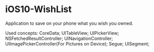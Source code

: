# iOS10-WishList
Application to save on your phone what you wish you owned.

Used concepts:
CoreData;
UITableView;
UIPickerView;
NSFetchedResultController;
UINavigationController;
UIImagePickerController(For Pictures on Device);
Segue;
UISegment;
